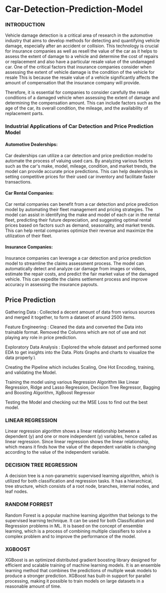 # Car-Detection-Prediction-Model

### INTRODUCTION 
Vehicle damage detection is a critical area of research in the automotive industry 
that aims to develop methods for detecting and quantifying vehicle damage, 
especially after an accident or collision. This technology is crucial for insurance 
companies as well as resell the value of the car as it helps to assess the extent of damage to a vehicle and determine the cost of repairs or replacement and also have a particular resale value of the undamaged car. One of the critical factors that insurance companies consider when assessing the extent of vehicle damage is the condition of the vehicle for resale This is because the resale value of a vehicle significantly affects the amount of compensation that the insurance company will provide. 

Therefore, it is essential for companies to consider carefully the resale conditions of a damaged vehicle when assessing the extent of damage and determining the compensation amount. This can include factors such as the age of the car, its overall condition, the mileage, and the availability of replacement parts.

### Industrial Applications of Car Detection and Price Prediction Model 


#### Automotive Dealerships: 
Car dealerships can utilize a car detection and price prediction model to automate the process of valuing used cars. By analyzing various factors such as the car's make, model, mileage, condition, and market trends, the model can provide accurate price predictions. This can help dealerships in setting competitive prices for their used car inventory and facilitate faster transactions.

#### Car Rental Companies: 
Car rental companies can benefit from a car detection and price prediction model by automating their fleet management and pricing strategies. The model can assist in identifying the make and model of each car in the rental fleet, predicting their future depreciation, and suggesting optimal rental prices based on factors such as demand, seasonality, and market trends. This can help rental companies optimize their revenue and maximize the utilization of their fleet.

#### Insurance Companies: 
Insurance companies can leverage a car detection and price prediction model to streamline the claims assessment process. The model can automatically detect and analyze car damage from images or videos, estimate the repair costs, and predict the fair market value of the damaged vehicle. This can expedite the claims settlement process and improve accuracy in assessing the insurance payouts.

## Price Prediction 

Gathering Data :
Collected a decent amount of data from various sources and merged it together, to form a dataset of around 2500 items.

Feature Engineering :
Cleaned the data and converted the Data into trainable format.
Removed the Columns which are not of use and not playing any role in price prediction.

Exploratory Data Analysis :
Explored the whole dataset and performed some EDA to get insights into the Data.
Plots Graphs and charts to visualize the data properly.\

Creating  the Pipeline which includes Scaling, One Hot Encoding, training, and validating the Model.

Training  the model using various Regression Algorithm like Linear Regression, Ridge and Lasso Regression, Decision Tree Regressor, Bagging and Boosting Algorithm, XgBoost Regressor

Testing  the Model and checking out the MSE Loss to find out the best model.

### LINEAR REGRESSION  

Linear regression algorithm shows a linear relationship between a dependent (y) and one or more independent (y) variables, hence called as linear regression. Since linear regression shows the linear relationship, which means it finds how the value of the dependent variable is changing according to the value of the independent variable.

### DECISION TREE REGRESSION 

A decision tree is a non-parametric supervised learning algorithm, which is utilized for both classification and regression tasks. It has a hierarchical, tree structure, which consists of a root node, branches, internal nodes, and leaf nodes.

### RANDOM FORREST 

Random Forest is a popular machine learning algorithm that belongs to the supervised learning technique. It can be used for both Classification and Regression problems in ML. It is based on the concept of ensemble learning, which is a process of combining multiple classifiers to solve a complex problem and to improve the performance of the model.

### XGBOOST 

XGBoost is an optimized distributed gradient boosting library designed for efficient and scalable training of machine learning models. It is an ensemble learning method that combines the predictions of multiple weak models to produce a stronger prediction. XGBoost has built-in support for parallel processing, making it possible to train models on large datasets in a reasonable amount of time.











